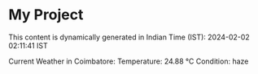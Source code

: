# My Project

This content is dynamically generated in Indian Time (IST): 2024-02-02 02:11:41 IST


Current Weather in Coimbatore:
Temperature: 24.88 °C
Condition: haze
